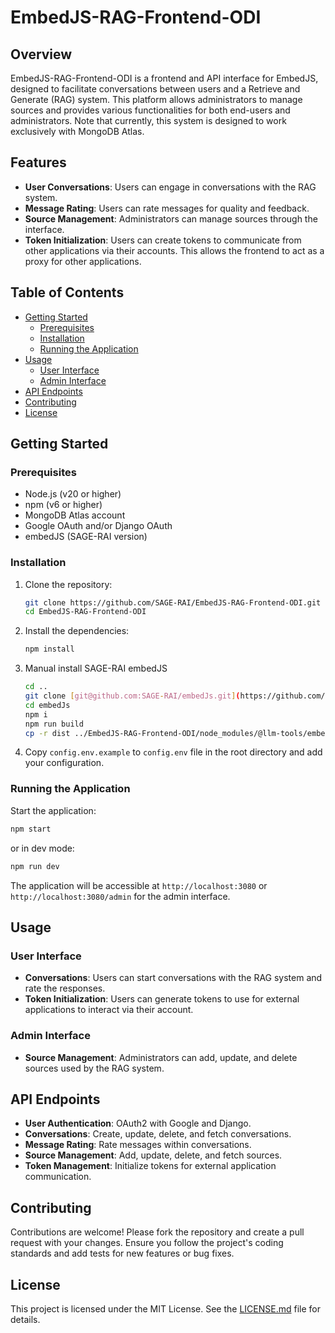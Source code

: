 # EmbedJS-RAG-Frontend-ODI

## Overview

EmbedJS-RAG-Frontend-ODI is a frontend and API interface for EmbedJS, designed to facilitate conversations between users and a Retrieve and Generate (RAG) system. This platform allows administrators to manage sources and provides various functionalities for both end-users and administrators. Note that currently, this system is designed to work exclusively with MongoDB Atlas.

## Features

- **User Conversations**: Users can engage in conversations with the RAG system.
- **Message Rating**: Users can rate messages for quality and feedback.
- **Source Management**: Administrators can manage sources through the interface.
- **Token Initialization**: Users can create tokens to communicate from other applications via their accounts. This allows the frontend to act as a proxy for other applications.

## Table of Contents

- [Getting Started](#getting-started)
  - [Prerequisites](#prerequisites)
  - [Installation](#installation)
  - [Running the Application](#running-the-application)
- [Usage](#usage)
  - [User Interface](#user-interface)
  - [Admin Interface](#admin-interface)
- [API Endpoints](#api-endpoints)
- [Contributing](#contributing)
- [License](#license)

## Getting Started

### Prerequisites

- Node.js (v20 or higher)
- npm (v6 or higher)
- MongoDB Atlas account
- Google OAuth and/or Django OAuth
- embedJS (SAGE-RAI version)

### Installation

1. Clone the repository:
   ```bash
   git clone https://github.com/SAGE-RAI/EmbedJS-RAG-Frontend-ODI.git
   cd EmbedJS-RAG-Frontend-ODI
   ```

2. Install the dependencies:
   ```bash
   npm install
   ```

3. Manual install SAGE-RAI embedJS
    ```bash
    cd ..
    git clone [git@github.com:SAGE-RAI/embedJs.git](https://github.com/SAGE-RAI/embedJs.git)
    cd embedJs
    npm i
    npm run build
    cp -r dist ../EmbedJS-RAG-Frontend-ODI/node_modules/@llm-tools/embedjs/
    ```

4. Copy `config.env.example` to `config.env` file in the root directory and add your configuration.

### Running the Application

Start the application:
```bash
npm start
```

or in dev mode:
```bash
npm run dev
```

The application will be accessible at `http://localhost:3080` or `http://localhost:3080/admin` for the admin interface.

## Usage

### User Interface

- **Conversations**: Users can start conversations with the RAG system and rate the responses.
- **Token Initialization**: Users can generate tokens to use for external applications to interact via their account.

### Admin Interface

- **Source Management**: Administrators can add, update, and delete sources used by the RAG system.

## API Endpoints

- **User Authentication**: OAuth2 with Google and Django.
- **Conversations**: Create, update, delete, and fetch conversations.
- **Message Rating**: Rate messages within conversations.
- **Source Management**: Add, update, delete, and fetch sources.
- **Token Management**: Initialize tokens for external application communication.

## Contributing

Contributions are welcome! Please fork the repository and create a pull request with your changes. Ensure you follow the project's coding standards and add tests for new features or bug fixes.

## License

This project is licensed under the MIT License. See the [LICENSE.md](LICENSE.md) file for details.
